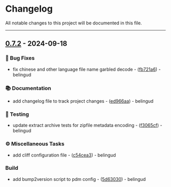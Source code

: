 # Changelog

All notable changes to this project will be documented in this file.

---
## [0.7.2](https://github.com/belingud/gptcomet/compare/v0.7.1..v0.7.2) - 2024-09-18

### 🐛 Bug Fixes

- fix chinese and other language file name garbled decode - ([fb721a6](https://github.com/belingud/gptcomet/commit/fb721a62b4e0706e094e34a5324c58f8cf2e64da)) - belingud

### 📚 Documentation

- add changelog file to track project changes - ([ed966aa](https://github.com/belingud/gptcomet/commit/ed966aa606c3a96ae31fb928b95cde7f7db6da7a)) - belingud

### 🧪 Testing

- update extract archive tests for zipfile metadata encoding - ([f3065cf](https://github.com/belingud/gptcomet/commit/f3065cf880f92220a79a9a3de65ea4d6f70dcb8d)) - belingud

### ⚙️ Miscellaneous Tasks

- add cliff configuration file - ([c54cea3](https://github.com/belingud/gptcomet/commit/c54cea32961d1988ed43ee5076e7acbb5b3733e0)) - belingud

### Build

- add bump2version script to pdm config - ([5d63030](https://github.com/belingud/gptcomet/commit/5d63030b07b3bed2d8f626d7cc580c0eff488a0c)) - belingud
